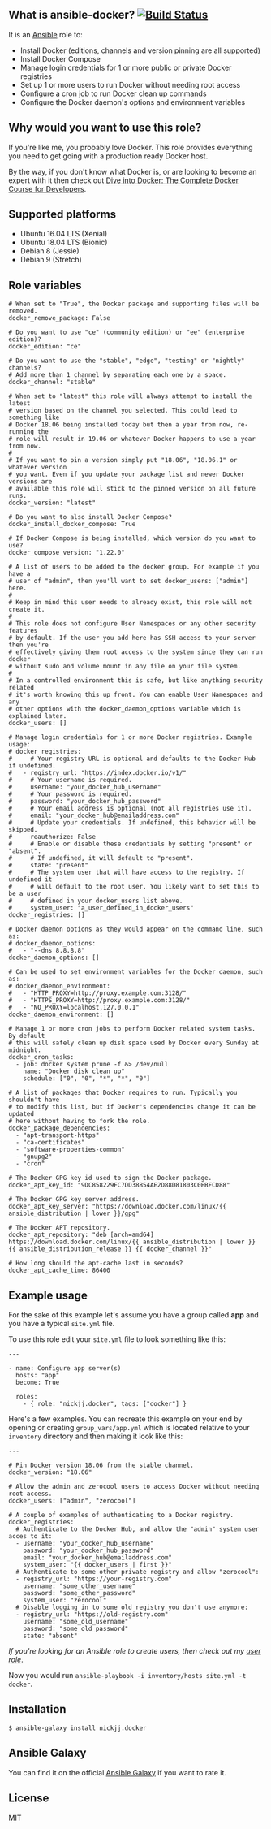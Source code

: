 ## What is ansible-docker? [![Build Status](https://secure.travis-ci.org/nickjj/ansible-docker.png)](http://travis-ci.org/nickjj/ansible-docker)

It is an [Ansible](http://www.ansible.com/home) role to:

- Install Docker (editions, channels and version pinning are all supported)
- Install Docker Compose
- Manage login credentials for 1 or more public or private Docker registries
- Set up 1 or more users to run Docker without needing root access
- Configure a cron job to run Docker clean up commands
- Configure the Docker daemon's options and environment variables

## Why would you want to use this role?

If you're like me, you probably love Docker. This role provides everything you
need to get going with a production ready Docker host.

By the way, if you don't know what Docker is, or are looking to become an expert
with it then check out
[Dive into Docker: The Complete Docker Course for Developers](https://diveintodocker.com/?utm_source=ansibledocker&utm_medium=github&utm_campaign=readmetop).

## Supported platforms

- Ubuntu 16.04 LTS (Xenial)
- Ubuntu 18.04 LTS (Bionic)
- Debian 8 (Jessie)
- Debian 9 (Stretch)

## Role variables

```
# When set to "True", the Docker package and supporting files will be removed.
docker_remove_package: False

# Do you want to use "ce" (community edition) or "ee" (enterprise edition)?
docker_edition: "ce"

# Do you want to use the "stable", "edge", "testing" or "nightly" channels?
# Add more than 1 channel by separating each one by a space.
docker_channel: "stable"

# When set to "latest" this role will always attempt to install the latest
# version based on the channel you selected. This could lead to something like
# Docker 18.06 being installed today but then a year from now, re-running the
# role will result in 19.06 or whatever Docker happens to use a year from now.
#
# If you want to pin a version simply put "18.06", "18.06.1" or whatever version
# you want. Even if you update your package list and newer Docker versions are
# available this role will stick to the pinned version on all future runs.
docker_version: "latest"

# Do you want to also install Docker Compose?
docker_install_docker_compose: True

# If Docker Compose is being installed, which version do you want to use?
docker_compose_version: "1.22.0"

# A list of users to be added to the docker group. For example if you have a
# user of "admin", then you'll want to set docker_users: ["admin"] here.
#
# Keep in mind this user needs to already exist, this role will not create it.
#
# This role does not configure User Namespaces or any other security features
# by default. If the user you add here has SSH access to your server then you're
# effectively giving them root access to the system since they can run docker
# without sudo and volume mount in any file on your file system.
#
# In a controlled environment this is safe, but like anything security related
# it's worth knowing this up front. You can enable User Namespaces and any
# other options with the docker_daemon_options variable which is explained later.
docker_users: []

# Manage login credentials for 1 or more Docker registries. Example usage:
# docker_registries:
#     # Your registry URL is optional and defaults to the Docker Hub if undefined.
#   - registry_url: "https://index.docker.io/v1/"
#     # Your username is required.
#     username: "your_docker_hub_username"
#     # Your password is required.
#     password: "your_docker_hub_password"
#     # Your email address is optional (not all registries use it).
#     email: "your_docker_hub@emailaddress.com"
#     # Update your credentials. If undefined, this behavior will be skipped.
#     reauthorize: False
#     # Enable or disable these credentials by setting "present" or "absent".
#     # If undefined, it will default to "present".
#     state: "present"
#     # The system user that will have access to the registry. If undefined it
#     # will default to the root user. You likely want to set this to be a user
#     # defined in your docker_users list above.
#     system_user: "a_user_defined_in_docker_users"
docker_registries: []

# Docker daemon options as they would appear on the command line, such as:
# docker_daemon_options:
#   - "--dns 8.8.8.8"
docker_daemon_options: []

# Can be used to set environment variables for the Docker daemon, such as:
# docker_daemon_environment:
#   - "HTTP_PROXY=http://proxy.example.com:3128/"
#   - "HTTPS_PROXY=http://proxy.example.com:3128/"
#   - "NO_PROXY=localhost,127.0.0.1"
docker_daemon_environment: []

# Manage 1 or more cron jobs to perform Docker related system tasks. By default
# this will safely clean up disk space used by Docker every Sunday at midnight.
docker_cron_tasks:
  - job: docker system prune -f &> /dev/null
    name: "Docker disk clean up"
    schedule: ["0", "0", "*", "*", "0"]

# A list of packages that Docker requires to run. Typically you shouldn't have
# to modify this list, but if Docker's dependencies change it can be updated
# here without having to fork the role.
docker_package_dependencies:
  - "apt-transport-https"
  - "ca-certificates"
  - "software-properties-common"
  - "gnupg2"
  - "cron"

# The Docker GPG key id used to sign the Docker package.
docker_apt_key_id: "9DC858229FC7DD38854AE2D88D81803C0EBFCD88"

# The Docker GPG key server address.
docker_apt_key_server: "https://download.docker.com/linux/{{ ansible_distribution | lower }}/gpg"

# The Docker APT repository.
docker_apt_repository: "deb [arch=amd64] https://download.docker.com/linux/{{ ansible_distribution | lower }} {{ ansible_distribution_release }} {{ docker_channel }}"

# How long should the apt-cache last in seconds?
docker_apt_cache_time: 86400
```

## Example usage

For the sake of this example let's assume you have a group called **app** and
you have a typical `site.yml` file.

To use this role edit your `site.yml` file to look something like this:

```
---

- name: Configure app server(s)
  hosts: "app"
  become: True

  roles:
    - { role: "nickjj.docker", tags: ["docker"] }
```

Here's a few examples. You can recreate this example on your end by opening or
creating `group_vars/app.yml` which is located relative to your `inventory`
directory and  then making it look like this:

```
---

# Pin Docker version 18.06 from the stable channel.
docker_version: "18.06"

# Allow the admin and zerocool users to access Docker without needing root access.
docker_users: ["admin", "zerocool"]

# A couple of examples of authenticating to a Docker registry.
docker_registries:
  # Authenticate to the Docker Hub, and allow the "admin" system user acces to it:
  - username: "your_docker_hub_username"
    password: "your_docker_hub_password"
    email: "your_docker_hub@emailaddress.com"
    system_user: "{{ docker_users | first }}"
  # Authenticate to some other private registry and allow "zerocool":
  - registry_url: "https://your-registry.com"
    username: "some_other_username"
    password: "some_other_password"
    system_user: "zerocool"
  # Disable logging in to some old registry you don't use anymore:
  - registry_url: "https://old-registry.com"
    username: "some_old_username"
    password: "some_old_password"
    state: "absent"
```

*If you're looking for an Ansible role to create users, then check out my
[user role](https://github.com/nickjj/ansible-user)*.

Now you would run `ansible-playbook -i inventory/hosts site.yml -t docker`.

## Installation

`$ ansible-galaxy install nickjj.docker`

## Ansible Galaxy

You can find it on the official
[Ansible Galaxy](https://galaxy.ansible.com/nickjj/docker/) if you want to
rate it.

## License

MIT
